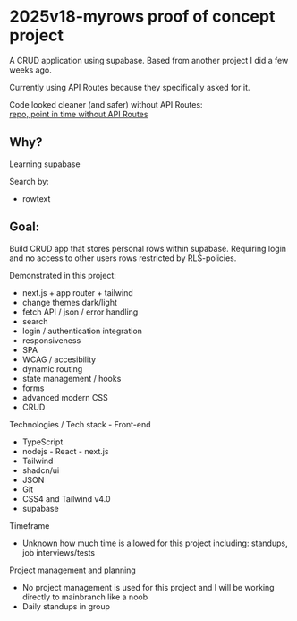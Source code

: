 # 2025v18-myrows proof of concept project
  
A CRUD application using supabase. Based from another project I did a few weeks ago.

Currently using API Routes because they specifically asked for it.

Code looked cleaner (and safer) without API Routes:  
[repo, point in time without API Routes](https://github.com/reenhilm/2025v18-myrows/tree/727b5328610f903170da3b5252a354cfc0a0ee53)  

  
## Why?  
Learning supabase
   
Search by:
* rowtext
   
## Goal:  
Build CRUD app that stores personal rows within supabase. Requiring login and no access to other users rows restricted by RLS-policies.

Demonstrated in this project:  
* next.js + app router + tailwind  
* change themes dark/light  
* fetch API / json / error handling  
* search  
* login / authentication integration
* responsiveness
* SPA
* WCAG / accesibility
* dynamic routing
* state management / hooks
* forms
* advanced modern CSS
* CRUD
  
Technologies / Tech stack - Front-end  
* TypeScript
* nodejs - React - next.js
* Tailwind
* shadcn/ui
* JSON
* Git
* CSS4 and Tailwind v4.0
* supabase

Timeframe 
* Unknown how much time is allowed for this project
  including: standups, job interviews/tests

Project management and planning
* No project management is used for this project and I will be working directly to mainbranch like a noob
* Daily standups in group
